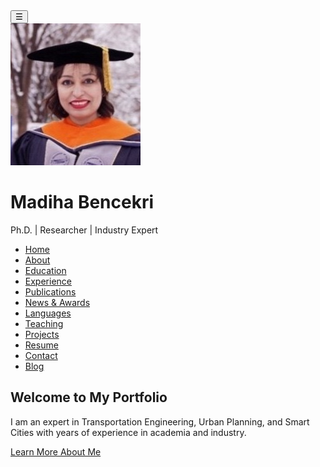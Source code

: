 <!DOCTYPE html>
<html lang="en">
<head>
  <meta charset="UTF-8">
  <meta name="viewport" content="width=device-width, initial-scale=1.0">
  <title>Home - Madiha Bencekri</title>
  <link rel="stylesheet" href="assets/css/styles.css">
  <script src="https://kit.fontawesome.com/a076d05399.js" crossorigin="anonymous"></script>
</head>
<body>
  <!-- Sidebar toggle button -->
  <button class="sidebar-toggle">☰</button>

  <!-- Sidebar -->
  <div class="sidebar">
    <img src="assets/images/profile.jpg" alt="Madiha Bencekri">
    <h1>Madiha Bencekri</h1>
    <p>Ph.D. | Researcher | Industry Expert</p>
    <ul class="menu">
      <li><a href="index.html"><i class="fas fa-home"></i> Home</a></li>
      <li><a href="about.html"><i class="fas fa-user"></i> About</a></li>
      <li><a href="education.html"><i class="fas fa-graduation-cap"></i> Education</a></li>
      <li><a href="experience.html"><i class="fas fa-briefcase"></i> Experience</a></li>
      <li><a href="publications.html"><i class="fas fa-book"></i> Publications</a></li>
      <li><a href="awards.html"><i class="fas fa-award"></i> News & Awards</a></li>
      <li><a href="languages.html"><i class="fas fa-language"></i> Languages</a></li>
      <li><a href="teaching.html"><i class="fas fa-chalkboard-teacher"></i> Teaching</a></li>
      <li><a href="projects.html"><i class="fas fa-project-diagram"></i> Projects</a></li>
      <li><a href="resume.html"><i class="fas fa-file-alt"></i> Resume</a></li>
      <li><a href="contact.html"><i class="fas fa-envelope"></i> Contact</a></li>
      <li><a href="blog.html"><i class="fas fa-blog"></i> Blog</a></li>
    </ul>
  </div>
  <div class="main-content">
    <section class="hero">
      <h1>Welcome to My Portfolio</h1>
      <p>
        I am an expert in Transportation Engineering, Urban Planning, and Smart Cities with years of experience in academia and industry.
      </p>
      <a href="about.html" class="btn">Learn More About Me</a>
    </section>
  </div>
</body>
</html>
